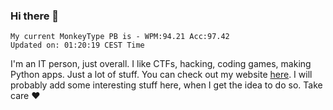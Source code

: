 ### Hi there 👋
<!-- PB START -->
```
My current MonkeyType PB is - WPM:94.21 Acc:97.42
Updated on: 01:20:19 CEST Time
```
<!-- PB END -->
I'm an IT person, just overall. I like CTFs, hacking, coding games, making Python apps. Just a lot of stuff.
You can check out my website [here](https://skill3472.github.io/).
I will probably add some interesting stuff here, when I get the idea to do so. Take care ❤️
